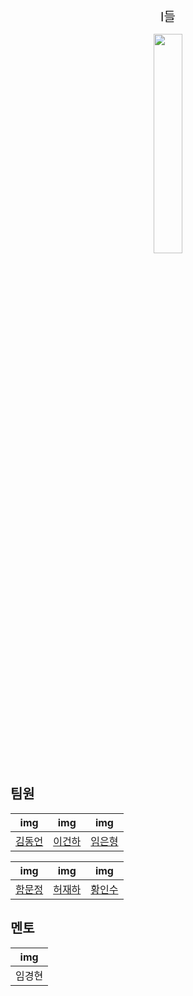 <p align="center"><span style="font-size:20px;">I들</span></p>


<p align="center">
  <img src="https://i.imgur.com/SWtrsIm.png" width="30%">
</p>

## 팀원

| img | img | img |
|:---:|:---:|:---:|
|[김동언](https://github.com/ceo21ckim)|[이건하](https://github.com/LeeKunHa)|[임은형](https://github.com/LimEunHyoung)|

| img | img | img |
|:---:|:---:|:---:|
|[함문정](https://github.com/jennymjh)|[허재하](https://github.com/jaehahuh)|[황인수](https://github.com/In-Soo-Hwang/In-Soo-Hwang)|

## 멘토
| img |
|:---:|
|임경현|
